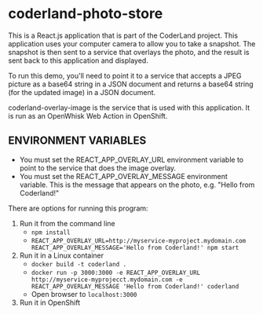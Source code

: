 # coderland-photo-store

This is a React.js application that is part of the CoderLand project. This application uses your computer camera to allow you to take a snapshot. The snapshot is then sent to a service that overlays the photo, and the result is sent back to this application and displayed.

To run this demo, you'll need to point it to a service that accepts a JPEG picture as a base64 string in a JSON document and returns a base64 string (for the updated image) in a JSON document.

coderland-overlay-image is the service that is used with this application. It is run as an OpenWhisk Web Action in OpenShift.

## ENVIRONMENT VARIABLES  
* You must set the REACT_APP_OVERLAY_URL environment variable to point to the service that does the image overlay.  
* You must set the REACT_APP_OVERLAY_MESSAGE environment variable. This is the message that appears on the photo, e.g. "Hello from Coderland!"

There are options for running this program:

1. Run it from the command line
    * `npm install`
    * `REACT_APP_OVERLAY_URL=http://myservice-myproject.mydomain.com REACT_APP_OVERLAY_MESSAGE='Hello from Coderland!' npm start`
2. Run it in a Linux container
    * `docker build -t coderland .`
    * `docker run -p 3000:3000 -e REACT_APP_OVERLAY_URL http://myservice-myprojecct.mydomain.com -e REACT_APP_OVERLAY_MESSAGE 'Hello from Coderland!' coderland`
    * Open browser to `localhost:3000`
3. Run it in OpenShift

